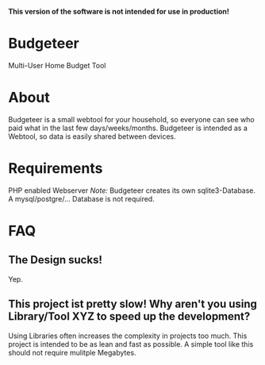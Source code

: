 **This version of the software is not intended for use in production!**

# Budgeteer
Multi-User Home Budget Tool

# About
Budgeteer is a small webtool for your household, so everyone can see
who paid what in the last few days/weeks/months. Budgeteer is intended
as a Webtool, so data is easily shared between devices.

# Requirements
PHP enabled Webserver
*Note:* Budgeteer creates its own sqlite3-Database. A mysql/postgre/... Database is not required.

# FAQ
## The Design sucks!
Yep.

## This project ist pretty slow! Why aren't you using Library/Tool XYZ to speed up the development?
Using Libraries often increases the complexity in projects too much.
This project is intended to be as lean and fast as possible. A simple tool like this should not require mulitple Megabytes.
